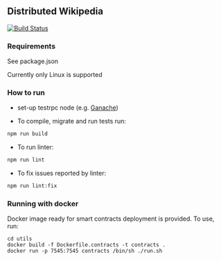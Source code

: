 ## Distributed Wikipedia

[![Build Status](https://travis-ci.org/chorig9/blockchain.svg?branch=master)](https://travis-ci.org/chorig9/blockchain)

### Requirements

See package.json

Currently only Linux is supported

### How to run

* set-up testrpc node (e.g. [Ganache](https://github.com/trufflesuite/ganache))

* To compile, migrate and run tests run:
```Bash
npm run build
```

* To run linter:
```Bash
npm run lint
```

* To fix issues reported by linter:
```Bash
npm run lint:fix
```

### Running with docker

Docker image ready for smart contracts deployment is provided.
To use, run:

```
cd utils
docker build -f Dockerfile.contracts -t contracts .
docker run -p 7545:7545 contracts /bin/sh ./run.sh
```
